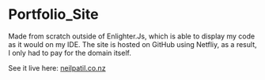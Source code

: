 # Portfolio_Site
Made from scratch outside of Enlighter.Js, which is able to display my code as it would on my IDE. The site is hosted on GitHub using Netfliy, as a result, I only had to pay for the domain itself.

See it live here:
[neilpatil.co.nz](https://neilpatil.co.nz/)
